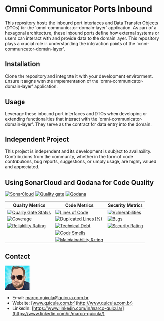 # Omni Communicator Ports Inbound

This repository hosts the inbound port interfaces and Data Transfer Objects (DTOs) for the 'omni-communicator-domain-layer' application. As part of a hexagonal architecture, these inbound ports define how external systems or users can interact with and provide data to the domain layer. This repository plays a crucial role in understanding the interaction points of the 'omni-communicator-domain-layer'.

## Installation

Clone the repository and integrate it with your development environment. Ensure it aligns with the implementation of the 'omni-communicator-domain-layer' application.

## Usage

Leverage these inbound port interfaces and DTOs when developing or extending functionalities that interact with the 'omni-communicator-domain-layer'. They serve as the contract for data entry into the domain.

## Independent Project

This project is independent and its development is subject to availability. Contributions from the community, whether in the form of code contributions, bug reports, suggestions, or simply usage, are highly valued and appreciated.

## Using SonarCloud and Qodana for Code Quality

[![SonarCloud](https://sonarcloud.io/images/project_badges/sonarcloud-white.svg)](https://sonarcloud.io/summary/new_code?id=my-virtual-hub_omni-comm-ports-inbound)
[![Quality gate](https://sonarcloud.io/api/project_badges/quality_gate?project=my-virtual-hub_omni-comm-ports-inbound)](https://sonarcloud.io/summary/new_code?id=my-virtual-hub_omni-comm-ports-inbound)  [![Qodana](https://github.com/my-virtual-hub/omni-comm-ports-inbound/actions/workflows/qodana.yml/badge.svg?branch=main)](https://github.com/my-virtual-hub/omni-comm-ports-inbound/actions/workflows/qodana.yml)

| Quality Metrics | Code Metrics | Security Metrics |
|---|---|---|
| [![Quality Gate Status](https://sonarcloud.io/api/project_badges/measure?project=my-virtual-hub_omni-comm-ports-inbound&metric=alert_status)](https://sonarcloud.io/summary/new_code?id=my-virtual-hub_omni-comm-ports-inbound) | [![Lines of Code](https://sonarcloud.io/api/project_badges/measure?project=my-virtual-hub_omni-comm-ports-inbound&metric=ncloc)](https://sonarcloud.io/summary/new_code?id=my-virtual-hub_omni-comm-ports-inbound) | [![Vulnerabilities](https://sonarcloud.io/api/project_badges/measure?project=my-virtual-hub_omni-comm-ports-inbound&metric=vulnerabilities)](https://sonarcloud.io/summary/new_code?id=my-virtual-hub_omni-comm-ports-inbound) |
| [![Coverage](https://sonarcloud.io/api/project_badges/measure?project=my-virtual-hub_omni-comm-ports-inbound&metric=coverage)](https://sonarcloud.io/summary/new_code?id=my-virtual-hub_omni-comm-ports-inbound) | [![Duplicated Lines (%)](https://sonarcloud.io/api/project_badges/measure?project=my-virtual-hub_omni-comm-ports-inbound&metric=duplicated_lines_density)](https://sonarcloud.io/summary/new_code?id=my-virtual-hub_omni-comm-ports-inbound) | [![Bugs](https://sonarcloud.io/api/project_badges/measure?project=my-virtual-hub_omni-comm-ports-inbound&metric=bugs)](https://sonarcloud.io/summary/new_code?id=my-virtual-hub_omni-comm-ports-inbound) |
| [![Reliability Rating](https://sonarcloud.io/api/project_badges/measure?project=my-virtual-hub_omni-comm-ports-inbound&metric=reliability_rating)](https://sonarcloud.io/summary/new_code?id=my-virtual-hub_omni-comm-ports-inbound) | [![Technical Debt](https://sonarcloud.io/api/project_badges/measure?project=my-virtual-hub_omni-comm-ports-inbound&metric=sqale_index)](https://sonarcloud.io/summary/new_code?id=my-virtual-hub_omni-comm-ports-inbound) | [![Security Rating](https://sonarcloud.io/api/project_badges/measure?project=my-virtual-hub_omni-comm-ports-inbound&metric=security_rating)](https://sonarcloud.io/summary/new_code?id=my-virtual-hub_omni-comm-ports-inbound) |
| | [![Code Smells](https://sonarcloud.io/api/project_badges/measure?project=my-virtual-hub_omni-comm-ports-inbound&metric=code_smells)](https://sonarcloud.io/summary/new_code?id=my-virtual-hub_omni-comm-ports-inbound) | |
| | [![Maintainability Rating](https://sonarcloud.io/api/project_badges/measure?project=my-virtual-hub_omni-comm-ports-inbound&metric=sqale_rating)](https://sonarcloud.io/summary/new_code?id=my-virtual-hub_omni-comm-ports-inbound) | |


## Contact

![Marco Quicula](images/marco.png)

- Email: [marco.quicula@quicula.com.br](mailto:marco.quicula@quicula.com.br)
- Website: [www.quicula.com.br](http://www.quicula.com.br)
- LinkedIn: [https://www.linkedin.com/in/marco-quicula/](https://www.linkedin.com/in/marco-quicula/)
